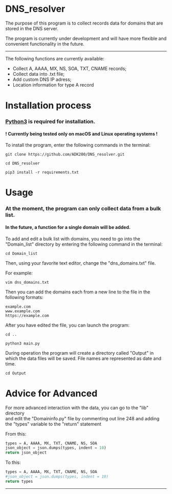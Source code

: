 # DNS_resolver

The purpose of this program is to collect records data for domains that are stored in the DNS server.

The program is currently under development and will have more flexible and convenient functionality in the future.

____

The following functions are currently available:

+ Collect A, AAAA, MX, NS, SOA, TXT, CNAME records;
+ Collect data into .txt file;
+ Add custom DNS IP adress;
+ Location information for type A record





#  Installation process


### [Python3](https://www.python.org/downloads/)  is required for installation.

#### ! Currently being tested only on macOS and Linux operating systems !


To install the program, enter the following commands in the terminal:

```
git clone https://github.com/ADK200/DNS_resolver.git 
```
```
cd DNS_resolver
```
```
pip3 install -r requirements.txt
```



# Usage

### At the moment, the program can only collect data from a bulk list. 
#### In the future, a function for a single domain will be added.
To add and edit a bulk list with domains, you need to go into the "Domain_list" directory by entering the following command in the terminal:
```
cd Domain_list
```
Then, using your favorite text editor, change the "dns_domains.txt" file.

For example:
```
vim dns_domains.txt
```
Then you can add the domains each from a new line to the file in the following formats:
```
example.com
www.example.com
https://example.com
```

After you have edited the file, you can launch the program:

```
cd ..
```
```
python3 main.py
```
During operation the program will create a directory called "Output" in which the data files will be saved.
File names are represented as date and time.
```
cd Output
```
# Advice for Advanced
For more advanced interaction with the data, you can go to the "lib" directory<br /> 
and edit the "Domaininfo.py" file by commenting out line 248 and adding the "types" variable to the "return" statement

From this:
```python
types = A, AAAA, MX, TXT, CNAME, NS, SOA
json_object = json.dumps(types, indent = 10)	
return json_object
```
To this:
```python
types = A, AAAA, MX, TXT, CNAME, NS, SOA
#json_object = json.dumps(types, indent = 10)	
return types
```
_______
